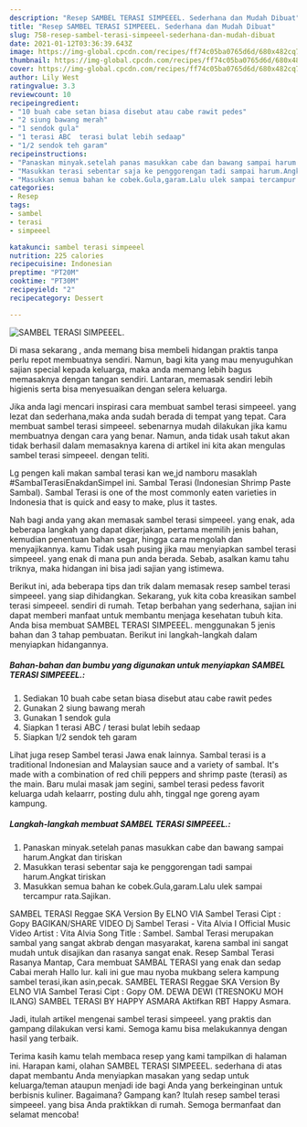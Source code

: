 ```yaml
---
description: "Resep SAMBEL TERASI SIMPEEEL. Sederhana dan Mudah Dibuat"
title: "Resep SAMBEL TERASI SIMPEEEL. Sederhana dan Mudah Dibuat"
slug: 758-resep-sambel-terasi-simpeeel-sederhana-dan-mudah-dibuat
date: 2021-01-12T03:36:39.643Z
image: https://img-global.cpcdn.com/recipes/ff74c05ba0765d6d/680x482cq70/sambel-terasi-simpeeel-foto-resep-utama.jpg
thumbnail: https://img-global.cpcdn.com/recipes/ff74c05ba0765d6d/680x482cq70/sambel-terasi-simpeeel-foto-resep-utama.jpg
cover: https://img-global.cpcdn.com/recipes/ff74c05ba0765d6d/680x482cq70/sambel-terasi-simpeeel-foto-resep-utama.jpg
author: Lily West
ratingvalue: 3.3
reviewcount: 10
recipeingredient:
- "10 buah cabe setan biasa disebut atau cabe rawit pedes"
- "2 siung bawang merah"
- "1 sendok gula"
- "1 terasi ABC  terasi bulat lebih sedaap"
- "1/2 sendok teh garam"
recipeinstructions:
- "Panaskan minyak.setelah panas masukkan cabe dan bawang sampai harum.Angkat dan tiriskan"
- "Masukkan terasi sebentar saja ke penggorengan tadi sampai harum.Angkat tiriskan"
- "Masukkan semua bahan ke cobek.Gula,garam.Lalu ulek sampai tercampur rata.Sajikan."
categories:
- Resep
tags:
- sambel
- terasi
- simpeeel

katakunci: sambel terasi simpeeel 
nutrition: 225 calories
recipecuisine: Indonesian
preptime: "PT20M"
cooktime: "PT30M"
recipeyield: "2"
recipecategory: Dessert

---
```



![SAMBEL TERASI SIMPEEEL.](https://img-global.cpcdn.com/recipes/ff74c05ba0765d6d/680x482cq70/sambel-terasi-simpeeel-foto-resep-utama.jpg)

Di masa  sekarang , anda memang bisa membeli hidangan praktis tanpa perlu repot membuatnya sendiri. Namun, bagi kita yang mau menyuguhkan sajian special kepada keluarga, maka anda memang lebih bagus memasaknya dengan tangan sendiri. Lantaran, memasak sendiri lebih higienis serta bisa menyesuaikan dengan selera keluarga.

Jika anda lagi mencari inspirasi cara membuat sambel terasi simpeeel. yang lezat dan sederhana,maka anda sudah berada di tempat yang tepat. Cara membuat sambel terasi simpeeel.  sebenarnya mudah dilakukan jika kamu membuatnya dengan cara yang benar. Namun, anda tidak usah takut akan tidak berhasil dalam memasaknya 
karena di artikel ini kita akan mengulas sambel terasi simpeeel. dengan teliti.  

Lg pengen kali makan sambal terasi kan we,jd namboru masaklah #SambalTerasiEnakdanSimpel ini. Sambal Terasi (Indonesian Shrimp Paste Sambal). Sambal Terasi is one of the most commonly eaten varieties in Indonesia that is quick and easy to make, plus it tastes.

Nah bagi anda yang akan memasak sambel terasi simpeeel. yang enak, ada beberapa langkah yang dapat dikerjakan, pertama memilih jenis bahan, kemudian penentuan bahan segar, hingga cara mengolah dan menyajikannya. kamu Tidak usah pusing jika mau menyiapkan sambel terasi simpeeel. yang enak di mana pun anda berada. Sebab, asalkan kamu  tahu triknya, maka hidangan ini bisa jadi sajian yang istimewa.

Berikut ini, ada beberapa tips dan trik dalam memasak resep sambel terasi simpeeel. yang siap dihidangkan. Sekarang, yuk kita coba kreasikan sambel terasi simpeeel. sendiri di rumah. Tetap berbahan yang sederhana, sajian ini dapat memberi manfaat untuk membantu menjaga kesehatan tubuh kita. Anda bisa membuat SAMBEL TERASI SIMPEEEL. menggunakan 5 jenis bahan dan 3 tahap pembuatan. Berikut ini langkah-langkah dalam menyiapkan hidangannya.

<!--inarticleads1-->

##### Bahan-bahan dan bumbu yang digunakan untuk menyiapkan SAMBEL TERASI SIMPEEEL.:

1. Sediakan 10 buah cabe setan biasa disebut atau cabe rawit pedes
1. Gunakan 2 siung bawang merah
1. Gunakan 1 sendok gula
1. Siapkan 1 terasi ABC / terasi bulat lebih sedaap
1. Siapkan 1/2 sendok teh garam


Lihat juga resep Sambel terasi Jawa enak lainnya. Sambal terasi is a traditional Indonesian and Malaysian sauce and a variety of sambal. It&#39;s made with a combination of red chili peppers and shrimp paste (terasi) as the main. Baru mulai masak jam segini, sambel terasi pedess favorit keluarga udah kelaarrr, posting dulu ahh, tinggal nge goreng ayam kampung. 

<!--inarticleads2-->

##### Langkah-langkah membuat SAMBEL TERASI SIMPEEEL.:

1. Panaskan minyak.setelah panas masukkan cabe dan bawang sampai harum.Angkat dan tiriskan
1. Masukkan terasi sebentar saja ke penggorengan tadi sampai harum.Angkat tiriskan
1. Masukkan semua bahan ke cobek.Gula,garam.Lalu ulek sampai tercampur rata.Sajikan.


SAMBEL TERASI Reggae SKA Version By ELNO VIA Sambel Terasi Cipt : Gopy BAGIKAN/SHARE VIDEO Dj Sambel Terasi - Vita Alvia I Official Music Video Artist : Vita Alvia Song Title : Sambel. Sambal Terasi merupakan sambal yang sangat akbrab dengan masyarakat, karena sambal ini sangat mudah untuk disajikan dan rasanya sangat enak. Resep Sambal Terasi Rasanya Mantap, Cara membuat SAMBAL TERASI yang enak dan sedap Cabai merah Hallo lur. kali ini gue mau nyoba mukbang selera kampung sambel terasi,ikan asin,pecak. SAMBEL TERASI Reggae SKA Version By ELNO VIA Sambel Terasi Cipt : Gopy OM. DEWA DEWI (TRESNOKU MOH ILANG) SAMBEL TERASI BY HAPPY ASMARA Aktifkan RBT Happy Asmara. 

Jadi, itulah artikel mengenai  sambel terasi simpeeel.  yang praktis dan gampang dilakukan versi kami. Semoga kamu bisa melakukannya dengan hasil yang terbaik. 

Terima kasih kamu telah membaca resep yang kami tampilkan di halaman ini. Harapan kami, olahan  SAMBEL TERASI SIMPEEEL. sederhana di atas dapat membantu Anda menyiapkan masakan yang sedap untuk keluarga/teman ataupun menjadi ide bagi Anda yang berkeinginan untuk berbisnis kuliner. Bagaimana? Gampang kan? Itulah resep sambel terasi simpeeel. yang bisa Anda praktikkan di rumah. Semoga bermanfaat dan selamat mencoba!

